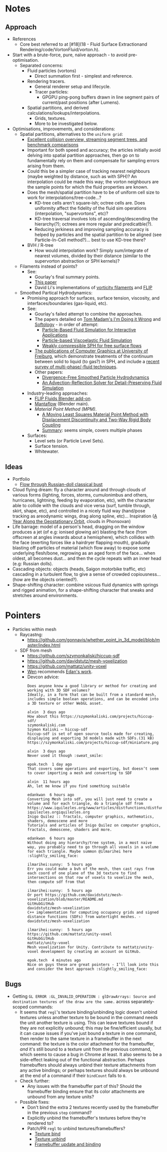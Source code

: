 # Notes

## Approach
- References
  - Core best referred to at [#18](18 - Fluid Surface Extractionand Rendering/code/VortonFluid/vorton.h).
- Start with a brute-force, pure, naïve approach - to avoid pre-optimisation.
  - Separated concerns:
    - Fluid particles (vortons)
      - Direct summation first - simplest and reference.
    - Rendering tracers.
      - General renderer setup and lifecycle.
      - Tracer particles:
        - GPGPU ping-pong buffers drawn in line segment pairs of current/past positions (after Lumens).
    - Spatial partitions, and derived calculations/lookups/interpolations.
      - Grids, textures.
      - More to be investigated below.
- Optimisations, improvements, and considerations:
  - Spatial partitions, alternatives to the `uniform grid`:
    - [Excellent collision overview, streaming segment trees, and benchmark comparisons](https://0fps.net/2015/01/23/collision-detection-part-3-benchmarks/)
    - Important for both speed and accuracy; the articles initially avoid delving into spatial partition approaches, then go on to fundamentally rely on them and compensate for sampling errors arising from them.
    - Could this be a simpler case of tracking nearest neighbours (maybe weighted by distance, such as with SPH)? An interpolation could be made this way; the vorton neighbours are the sample points for which the fluid properties are known.
    - Does the mesh/spatial partition have to be of uniform cell size to work for interpolations/tree-code...?
      - KD-tree cells aren't square-ish; octree cells are. Does uniformity affect the fidelity of the fluid sim operations (interpolation, "supervortons", etc)?
      - KD-tree traversal involves lots of ascending/descending the hierarchy(?); octrees are more regular and predicatble(?).
      - Reducing jerkiness and improving sampling accuracy is helped by particles and the spatial partition to be aligned (see Particle-In-Cell method?)... best to use KD-tree there?
    - BVH / R-tree
      - How would interpolation work? Simply sum/integrate of nearest volumes, divided by their distance (similar to the supervorton abstraction or SPH kernels)?
  - Filaments instead of points?
    - See:
      - Gourlay's final summary points.
      - [This paper](http://www-evasion.imag.fr/Publications/2005/AN05/paper0132.pdf)
      - David Li's implementations of [vorticity filaments](https://github.com/dli/vortexspheres) and [FLIP](http://david.li/fluid/)
  - Smoothed Partical Hydrodynamics:
    - Promising approach for surfaces, surface tension, viscosity, and interfaces/boundaries (gas-liquid, etc).
    - See:
      - Gourlay's failed attempt to combine the approaches.
      - The papers detailed on [Tom Madam's I'm Doing it Wrong](https://imdoingitwrong.wordpress.com/2010/12/14/why-my-fluids-dont-flow/) and [Softology](https://softologyblog.wordpress.com/2018/09/04/3d-multiphase-smoothed-particle-hydrodynamics/) - in order of attempt:
        - [Particle-Based Fluid Simulation for Interactive Applications](http://citeseerx.ist.psu.edu/viewdoc/download?doi=10.1.1.2.7720&rep=rep1&type=pdf)
        - [Particle-based Viscoelastic Fluid Simulation](http://citeseerx.ist.psu.edu/viewdoc/download?doi=10.1.1.59.9379&rep=rep1&type=pdf)
        - [Weakly compressible SPH for free surface flows](https://cg.informatik.uni-freiburg.de/publications/2007_SCA_SPH.pdf)
      - [The publications of Computer Graphics at University of Freiburg](https://cg.informatik.uni-freiburg.de/publications.htm), which demonstrate treatments of the continuum between solid to liquid (to gas?) in SPH, and include a [recent survey of multi-phase/-fluid techniques](https://cg.informatik.uni-freiburg.de/publications/2018_JCST_multipleFluids.pdf).
      - Other papers:
        - [Divergence-Free Smoothed Particle Hydrodynamics](https://animation.rwth-aachen.de/media/papers/2015-SCA-DFSPH.pdf)
        - [An Advection-Reflection Solver for Detail-Preserving Fluid Simulation](https://jzehnder.me/publications/advectionReflection/paper.pdf)
    - Industry-leading approaches:
      - [FLIP Fluids Blender add-on](https://github.com/rlguy/Blender-FLIP-Fluids).
      - [Mantaflow](http://mantaflow.com/) (Blender main).
      - *Material Point Method (MPM)*.
        - [A Moving Least Squares Material Point Method with Displacement Discontinuity and Two-Way Rigid Body Coupling](http://taichi.graphics/wp-content/uploads/2019/03/mls-mpm-cpic.pdf)
        - [Summary](https://en.wikipedia.org/wiki/Material_point_method): seems simple, covers multiple phases
    - Surfaces:
      - Level sets (or Particle Level Sets).
      - Surface tension.
      - Whitewater.

## Ideas

- Portfolio
  - [Flow through Russian-doll classical bust](https://keep.google.com/u/0/?pli=1#LIST/1571161317129.586507768)
- Cloud flying dream: fly a character around and through clouds of various forms (lighting, forces, storms, cumulonimbus and others, hurricanes, lightning, feeding by evaporation, etc), with the character able to collide with the clouds and vice versa (surf, tumble through, skirt, shape, etc), and controlled in a nicely fluid way (hand/pose tracking as areodynamic wings, drag along spline, etc)... Inspiration ([A Year Along the Geostationary Orbit](https://vimeo.com/342333493), clouds in Phonsovan)
- Life barrage: model of a person's head, dragging on the window produces a jet (of e.g: ionised glowing air) blasting the face (from offscreen at angles inwards about a hemisphere), which collides with the face (exerting forces like a hairdryer flapping mouth), gradually blasting off particles of material (which flow away) to expose some underlying flesh/bone, regrowing as an aged form of the face... when oldest, all becomes dust... and then the cycle repeats with an inner head (e.g: Russian dolls).
- Cascading objects: objects (heads, Saigon motorbike traffic, etc) cascading in a turbulent flow, to give a sense of crowded copiousness... (how are the objects oriented?).
- Shape-shifting character: combine vsicous fluid dynamics with springs and rigged animation, for a shape-shifting character that sneaks and stretches around environments.

# Pointers

- Particles within mesh
  - Raycastng:
    - https://github.com/gonnavis/whether_point_in_3d_model/blob/master/index.html
  - SDF from mesh
    - https://github.com/szymonkaliski/hiccup-sdf
    - https://github.com/davidstutz/mesh-voxelization
    - https://github.com/mattatz/unity-voxel
    - [Wen](https://medium.com/@bongiovi015/codevember-breakdowns-part-2-depth-texture-to-world-position-68f237700945) recommends [Edan's work](https://medium.com/lusion-ltd/from-concept-prototyping-to-production-in-a-creative-studio-f2083e96c4b9).
    - Devcon advice:
      ```
      Does anyone know a good library or method for creating and working with 3D SDF volumes?
      Ideally, in a form that can be built from a standard mesh, includes simple boolean operations, and can be encoded into a 3D texture or other WebGL asset.

      alvin  3 days ago
      How about this https://szymonkaliski.com/projects/hiccup-sdf/
      szymonkaliski.com
      Szymon Kaliski — hiccup-sdf
      hiccup-sdf is set of open source tools made for creating, displaying and exporting 3d models made with SDFs.(31 kB)
      https://szymonkaliski.com/projects/hiccup-sdf/miniature.png

      alvin  3 days ago
      Never used it though :sweat_smile:

      epok.tech  1 day ago
      That covers some operations and exporting, but doesn’t seem to cover importing a mesh and converting to SDF

      alvin  11 hours ago
      Ah, let me know if you find something suitable

      edankwan  6 hours ago
      Converting Mesh into sdf, you will just need to create a volume and for each triangle, do a triangle sdf from https://www.iquilezles.org/www/articles/distfunctions/distfunctions.htm
      iquilezles.orgiquilezles.org
      Inigo Quilez :: fractals, computer graphics, mathematics, shaders, demoscene and more
      Tutorials and articles of Inigo Quilez on computer graphics, fractals, demoscene, shaders and more.

      edankwan  6 hours ago
      Without doing any hierarchy/tree system, in a most naive way, you probably need to go through all voxels in a volume for each triangle. Maybe summon @ilmarihei here :slightly_smiling_face:

      ilmarihei:sunny:  5 hours ago
      Err you could make a bvh of the mesh, then cast rays from each coord of one plane of the 3d texture to find intersections on that row of voxels to voxelize the mesh, then compute sdf from that

      ilmarihei:sunny:  5 hours ago
      Or port https://github.com/davidstutz/mesh-voxelization/blob/master/README.md
      GitHubGitHub
      davidstutz/mesh-voxelization
      C++ implementation for computing occupancy grids and signed distance functions (SDFs) from watertight meshes. - davidstutz/mesh-voxelization

      ilmarihei:sunny:  5 hours ago
      https://github.com/mattatz/unity-voxel
      GitHubGitHub
      mattatz/unity-voxel
      Mesh voxelization for Unity. Contribute to mattatz/unity-voxel development by creating an account on GitHub.

      epok.tech  4 minutes ago
      Nice on guys these are great pointers - I’ll look into this and consider the best approach :slightly_smiling_face:
      ```

## Bugs

- Getting `GL ERROR :GL_INVALID_OPERATION : glDrawArrays: Source and destination textures of the draw are the same.` across separately-scoped commands:
  - It seems that `regl`'s texture binding/unbinding logic doesn't unbind textures unless another texture to be bound in the command needs the unit another texture is using. This can leave textures bound if they are not explicitly unbound; this may be fine/efficient usually, but it can cause issues if you've just bound a texture in one command, then render to the same texture in a framebuffer in the next command: the texture is the color attachment for the framebuffer, _and_ it's still bound to a texture unit from the previous command, which seems to cause a bug in Chrome at least. It also seems to be a side-effect leaking out of the functional abstraction. Perhaps framebuffers should always unbind their texture attachments from any active bindings; or perhaps textures should always be unbound at the end of a command if their `bindCount` falls to `0`.
  - Check further:
    - Any issues with the framebuffer part of this? Should the framebuffer binding ensure that its color attachments are unbound from any texture units?
  - Possible fixes:
    - Don't bind the extra 2 textures recently used by the framebuffer in the previous `step` command?
    - Explicitly unbind the framebuffer's textures before they're rendered to?
    - Patch/PR `regl` to unbind textures/framebuffers?
      - [Texture bind](https://github.com/regl-project/regl/blob/8c4b9c1bf78ff9a85366bf3441c084a1cd8b1f2c/lib/texture.js#L1178)
      - [Texture unbind](https://github.com/regl-project/regl/blob/8c4b9c1bf78ff9a85366bf3441c084a1cd8b1f2c/lib/texture.js#L1208)
      - [Framebuffer update and binding](https://github.com/regl-project/regl/blob/8c4b9c1bf78ff9a85366bf3441c084a1cd8b1f2c/lib/framebuffer.js#L296)
